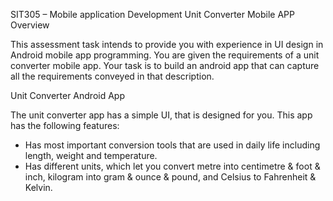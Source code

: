 
SIT305 – Mobile application Development Unit Converter Mobile APP
Overview


This assessment task intends to provide you with experience in UI design in Android mobile app programming. You are given the requirements of a unit converter mobile app. Your task is to build an android app that can capture all the requirements conveyed in that description.

Unit Converter Android App

 The unit converter app has a simple UI, that is designed for you. This app has the following
 features:
 - Has most important conversion tools that are used in daily life including length, weight
 and temperature.
 - Has different units, which let you convert metre into centimetre & foot & inch, kilogram into gram & ounce & pound, and Celsius to Fahrenheit & Kelvin.
